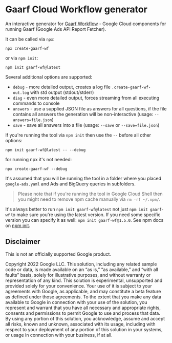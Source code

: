 # Gaarf Cloud Workflow generator

An interactive generator for [Gaarf Workflow](https://github.com/google/ads-api-report-fetcher/tree/main/gcp) - Google Cloud components for running Gaarf (Google Ads API Report Fetcher).

It can be called via `npx`:
```
npx create-gaarf-wf
```
or via `npm init`:
```
npm init gaarf-wf@latest
```

Several additional options are supported:
* `debug` - more detailed output, creates a log file `.create-gaarf-wf-out.log` with std output (stdout/stderr)
* `diag` - even more detailed output, forces streaming from all executing commands to console
* `answers` - use a supplied JSON file as answers for all questions, if the file contains all answers the generation will be non-interactive (usage: `--answers=file.json`)
* `save` - save all answers into a file (usage: `--save` or `--save=file.json`)

If you're running the tool via `npm init` then use the `--` before all other options:
```
npm init gaarf-wf@latest -- --debug
```
for running npx it's not needed:
```
npx create-gaarf-wf --debug
```

It's assumed that you will be running the tool in a folder where you placed `google-ads.yaml` and Ads and BigQuery queries in subfolders.


> Please note that if you're running the tool in Google Cloud Shell then you might need to remove npm cache manually via `rm -rf ~/.npm/`.

It's always better to run `npm init gaarf-wf@latest` not just `npm init gaarf-wf` to make sure you're using the latest version.
If you need some specific version you can specify it as well: `npm init gaarf-wf@1.5.0`. See npm docs on [npm init](https://docs.npmjs.com/cli/v9/commands/npm-init?v=true).

## Disclaimer
This is not an officially supported Google product.

Copyright 2022 Google LLC. This solution, including any related sample code or data, is made available on an “as is,” “as available,” and “with all faults” basis, solely for illustrative purposes, and without warranty or representation of any kind. This solution is experimental, unsupported and provided solely for your convenience. Your use of it is subject to your agreements with Google, as applicable, and may constitute a beta feature as defined under those agreements. To the extent that you make any data available to Google in connection with your use of the solution, you represent and warrant that you have all necessary and appropriate rights, consents and permissions to permit Google to use and process that data. By using any portion of this solution, you acknowledge, assume and accept all risks, known and unknown, associated with its usage, including with respect to your deployment of any portion of this solution in your systems, or usage in connection with your business, if at all.

